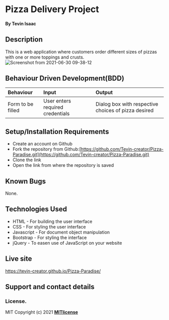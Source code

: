 # Pizza Delivery Project

#### By **Tevin Isaac**
## Description
This is a web application where customers order different sizes of pizzas with one or more toppings and crusts. 
![Screenshot from 2021-06-30 09-38-12](https://user-images.githubusercontent.com/81568615/123915676-6ac56380-d989-11eb-8f26-9ea544800729.png)
## Behaviour Driven Development(BDD)
|Behaviour| Input| Output|
|:--------|:-----|:------|
|Form to be filled| User enters required credentials| Dialog box with respective choices of pizza desired|
## Setup/Installation Requirements
* Create an account on Github
* Fork the repository from Github:[https://github.com/Tevin-creator/Pizza-Paradise.git](https://github.com/Tevin-creator/Pizza-Paradise.git)
* Clone the link
* Open the link from where the repository is saved
## Known Bugs
None.
## Technologies Used
* HTML - For building the user interface
* CSS - For styling the user interface
* Javascript - For document object manipulation
* Bootstrap - For styling the interface
* jQuery - To easen use of JavaScript on your website
## Live site
https://tevin-creator.github.io/Pizza-Paradise/
## Support and contact details
### License.
MIT Copyright (c) 2021 **[MITlicense](LICENSE)**
